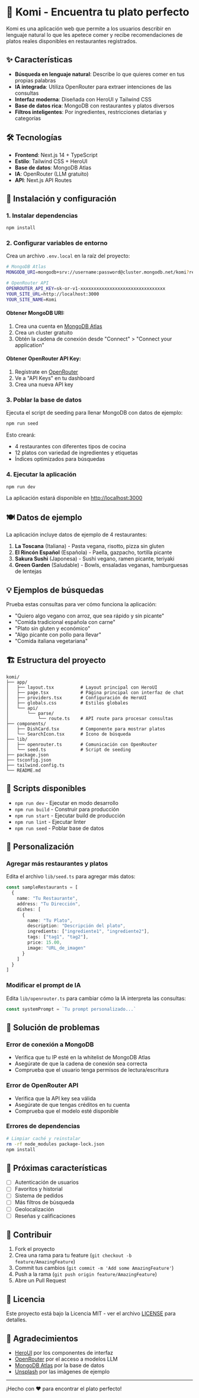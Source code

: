 # 🍜 Komi - Encuentra tu plato perfecto

Komi es una aplicación web que permite a los usuarios describir en lenguaje natural lo que les apetece comer y recibe recomendaciones de platos reales disponibles en restaurantes registrados.

## ✨ Características

- **Búsqueda en lenguaje natural**: Describe lo que quieres comer en tus propias palabras
- **IA integrada**: Utiliza OpenRouter para extraer intenciones de las consultas
- **Interfaz moderna**: Diseñada con HeroUI y Tailwind CSS
- **Base de datos rica**: MongoDB con restaurantes y platos diversos
- **Filtros inteligentes**: Por ingredientes, restricciones dietarias y categorías

## 🛠️ Tecnologías

- **Frontend**: Next.js 14 + TypeScript
- **Estilo**: Tailwind CSS + HeroUI
- **Base de datos**: MongoDB Atlas
- **IA**: OpenRouter (LLM gratuito)
- **API**: Next.js API Routes

## 🚀 Instalación y configuración

### 1. Instalar dependencias

```bash
npm install
```

### 2. Configurar variables de entorno

Crea un archivo `.env.local` en la raíz del proyecto:

```bash
# MongoDB Atlas
MONGODB_URI=mongodb+srv://username:password@cluster.mongodb.net/komi?retryWrites=true&w=majority

# OpenRouter API
OPENROUTER_API_KEY=sk-or-v1-xxxxxxxxxxxxxxxxxxxxxxxxxxxxxxxx
YOUR_SITE_URL=http://localhost:3000
YOUR_SITE_NAME=Komi
```

#### Obtener MongoDB URI:
1. Crea una cuenta en [MongoDB Atlas](https://cloud.mongodb.com/)
2. Crea un cluster gratuito
3. Obtén la cadena de conexión desde "Connect" > "Connect your application"

#### Obtener OpenRouter API Key:
1. Regístrate en [OpenRouter](https://openrouter.ai/)
2. Ve a "API Keys" en tu dashboard
3. Crea una nueva API key

### 3. Poblar la base de datos

Ejecuta el script de seeding para llenar MongoDB con datos de ejemplo:

```bash
npm run seed
```

Esto creará:
- 4 restaurantes con diferentes tipos de cocina
- 12 platos con variedad de ingredientes y etiquetas
- Índices optimizados para búsquedas

### 4. Ejecutar la aplicación

```bash
npm run dev
```

La aplicación estará disponible en [http://localhost:3000](http://localhost:3000)

## 🍽️ Datos de ejemplo

La aplicación incluye datos de ejemplo de 4 restaurantes:

1. **La Toscana** (Italiana) - Pasta vegana, risotto, pizza sin gluten
2. **El Rincón Español** (Española) - Paella, gazpacho, tortilla picante
3. **Sakura Sushi** (Japonesa) - Sushi vegano, ramen picante, teriyaki
4. **Green Garden** (Saludable) - Bowls, ensaladas veganas, hamburguesas de lentejas

## 💡 Ejemplos de búsquedas

Prueba estas consultas para ver cómo funciona la aplicación:

- "Quiero algo vegano con arroz, que sea rápido y sin picante"
- "Comida tradicional española con carne"
- "Plato sin gluten y económico"
- "Algo picante con pollo para llevar"
- "Comida italiana vegetariana"

## 🏗️ Estructura del proyecto

```
komi/
├── app/
│   ├── layout.tsx          # Layout principal con HeroUI
│   ├── page.tsx            # Página principal con interfaz de chat
│   ├── providers.tsx       # Configuración de HeroUI
│   ├── globals.css         # Estilos globales
│   └── api/
│       └── parse/
│           └── route.ts    # API route para procesar consultas
├── components/
│   ├── DishCard.tsx        # Componente para mostrar platos
│   └── SearchIcon.tsx      # Icono de búsqueda
├── lib/
│   ├── openrouter.ts       # Comunicación con OpenRouter
│   └── seed.ts             # Script de seeding
├── package.json
├── tsconfig.json
├── tailwind.config.ts
└── README.md
```

## 🔧 Scripts disponibles

- `npm run dev` - Ejecutar en modo desarrollo
- `npm run build` - Construir para producción
- `npm run start` - Ejecutar build de producción
- `npm run lint` - Ejecutar linter
- `npm run seed` - Poblar base de datos

## 🎨 Personalización

### Agregar más restaurantes y platos

Edita el archivo `lib/seed.ts` para agregar más datos:

```typescript
const sampleRestaurants = [
  {
    name: "Tu Restaurante",
    address: "Tu Dirección",
    dishes: [
      {
        name: "Tu Plato",
        description: "Descripción del plato",
        ingredients: ["ingrediente1", "ingrediente2"],
        tags: ["tag1", "tag2"],
        price: 15.00,
        image: "URL_de_imagen"
      }
    ]
  }
]
```

### Modificar el prompt de IA

Edita `lib/openrouter.ts` para cambiar cómo la IA interpreta las consultas:

```typescript
const systemPrompt = `Tu prompt personalizado...`
```

## 🐛 Solución de problemas

### Error de conexión a MongoDB
- Verifica que tu IP esté en la whitelist de MongoDB Atlas
- Asegúrate de que la cadena de conexión sea correcta
- Comprueba que el usuario tenga permisos de lectura/escritura

### Error de OpenRouter API
- Verifica que la API key sea válida
- Asegúrate de que tengas créditos en tu cuenta
- Comprueba que el modelo esté disponible

### Errores de dependencias
```bash
# Limpiar caché y reinstalar
rm -rf node_modules package-lock.json
npm install
```

## 📝 Próximas características

- [ ] Autenticación de usuarios
- [ ] Favoritos y historial
- [ ] Sistema de pedidos
- [ ] Más filtros de búsqueda
- [ ] Geolocalización
- [ ] Reseñas y calificaciones

## 🤝 Contribuir

1. Fork el proyecto
2. Crea una rama para tu feature (`git checkout -b feature/AmazingFeature`)
3. Commit tus cambios (`git commit -m 'Add some AmazingFeature'`)
4. Push a la rama (`git push origin feature/AmazingFeature`)
5. Abre un Pull Request

## 📄 Licencia

Este proyecto está bajo la Licencia MIT - ver el archivo [LICENSE](LICENSE) para detalles.

## 🙏 Agradecimientos

- [HeroUI](https://heroui.dev) por los componentes de interfaz
- [OpenRouter](https://openrouter.ai) por el acceso a modelos LLM
- [MongoDB Atlas](https://cloud.mongodb.com) por la base de datos
- [Unsplash](https://unsplash.com) por las imágenes de ejemplo

---

¡Hecho con ❤️ para encontrar el plato perfecto! 